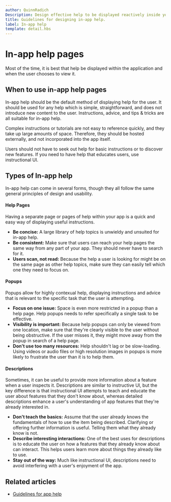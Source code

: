 ```yaml
---
author: QuinnRadich
Description: Design effective help to be displayed reactively inside your app.
title: Guidelines for designing in-app help.
label: In-app help
template: detail.hbs
---
```


# In-app help pages

Most of the time, it is best that help be displayed within the application and when the user chooses to view it.

## <span id="when_to_use_in_app_help"></span><span id="WHEN_TO_USE_IN_APP_HELP"></span>When to use in-app help pages

In-app help should be the default method of displaying help for the user. It should be used for any help which is simple, straightforward, and does not introduce new content to the user. Instructions, advice, and tips & tricks are all suitable for in-app help.

Complex instructions or tutorials are not easy to reference quickly, and they take up large amounts of space. Therefore, they should be hosted externally, and not incorporated into the app itself.

Users should not have to seek out help for basic instructions or to discover new features. If you need to have help that educates users, use instructional UI.

## <span id="types_of_in_app_help"></span><span id="TYPES_OF_IN_APP_HELP"></span>Types of In-app help

In-app help can come in several forms, though they all follow the same general principles of design and usability.

#### <span id="help_pages"></span><span id="HELP_PAGES"></span>Help Pages

Having a separate page or pages of help within your app is a quick and easy way of displaying useful instructions.

-   **Be concise:** A large library of help topics is unwieldy and unsuited for in-app help.
-   **Be consistent:** Make sure that users can reach your help pages the same way from any part of your app. They should never have to search for it.
-   **Users scan, not read:** Because the help a user is looking for might be on the same page as other help topics, make sure they can easily tell which one they need to focus on.


#### <span id="popups"></span><span id="POPUPS"></span>Popups

Popups allow for highly contexual help, displaying instructions and advice that is relevant to the specific task that the user is attempting.

-   **Focus on one issue:** Space is even more restricted in a popup than a help page. Help popups needs to refer specifically a single task to be effective.
-   **Visibility is important:** Because help popups can only be viewed from one location, make sure that they're clearly visible to the user without being obstructive. If the user misses it, they might move away from the popup in search of a help page.
-   **Don't use too many resources:** Help shouldn't lag or be slow-loading. Using videos or audio files or high resolution images in popups is more likely to frustrate the user than it is to help them.

#### <span id="descriptions"></span><span id="DESCRIPTIONS"></span>Descriptions

Sometimes, it can be useful to provide more information about a feature when a user inspects it. Descriptions are similar to instructive UI, but the key difference is that instructional UI attempts to teach and educate the user about features that they don't know about, whereas detailed descriptions enhance a user's understanding of app features that they're already interested in.

-   **Don't teach the basics:** Assume that the user already knows the fundamentals of how to use the item being described. Clarifying or offering further information is useful. Telling them what they already know is not.
-   **Describe interesting interactions:** One of the best uses for descriptions is to educate the user on how a features that they already know about can interact. This helps users learn more about things they already like to use.
-   **Stay out of the way:** Much like instructional UI, descriptions need to avoid interfering with a user's enjoyment of the app.

## <span id="related_topics"></span>Related articles

* [Guidelines for app help](guidelines-for-app-help.md)


<!--HONumber=Jun16_HO3-->


